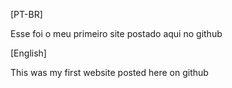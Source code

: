 [PT-BR]

Esse foi o meu primeiro site postado aqui no github

[English]

This was my first website posted here on github
